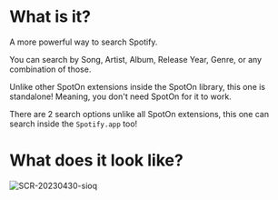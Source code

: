# What is it?

A more powerful way to search Spotify.

You can search by Song, Artist, Album, Release Year, Genre, or any combination of those.

Unlike other SpotOn extensions inside the SpotOn library, this one is standalone! Meaning, you don't need SpotOn for it to work. 

There are 2 search options unlike all SpotOn extensions, this one can search inside the `Spotify.app` too!

# What does it look like?
![SCR-20230430-sioq](https://user-images.githubusercontent.com/103985728/235349781-dba79acf-4b76-49aa-b4cf-b77320f2d0e9.jpeg)
